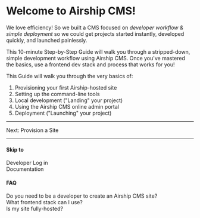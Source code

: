 # Welcome to Airship CMS!

We love efficiency! So we built a CMS focused on _developer workflow & simple deployment_ so we could get projects started instantly, developed quickly, and launched painlessly. 

This 10-minute Step-by-Step Guide will walk you through a stripped-down, simple development workflow using Airship CMS. Once you've mastered the basics, use a frontend dev stack and process that works for you! 

This Guide will walk you through the very basics of:
1. Provisioning your first Airship-hosted site
2. Setting up the command-line tools
3. Local development ("Landing" your project)
4. Using the Airship CMS online admin portal
5. Deployment ("Launching" your project)

---

Next: Provision a Site

---

#### Skip to
Developer Log in  
Documentation

#### FAQ
Do you need to be a developer to create an Airship CMS site?  
What frontend stack can I use?  
Is my site fully-hosted?  

